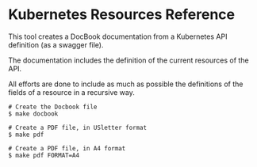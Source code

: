# Kubernetes Resources Reference

This tool creates a DocBook documentation from a Kubernetes API definition (as a swagger file).

The documentation includes the definition of the current resources of the API.

All efforts are done to include as much as possible the definitions of the fields of a resource in a recursive way.

```
# Create the Docbook file
$ make docbook

# Create a PDF file, in USletter format
$ make pdf

# Create a PDF file, in A4 format
$ make pdf FORMAT=A4
```